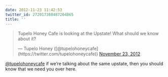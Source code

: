 ```yaml
---
date: 2012-11-23 11:42:53
twitter_id: 272017388487204865
title: ''
---
```


<blockquote class="twitter-tweet"><p lang="en" dir="ltr">Tupelo Honey Cafe is looking at the Upstate!  What should we know about it?</p>&mdash; Tupelo Honey ([@tupelohoneycafe](https://twitter.com/tupelohoneycafe)) <a href="https://twitter.com/tupelohoneycafe/status/272004187330576385?ref_src=twsrc%5Etfw">November 23, 2012</a></blockquote>
<script async src="https://platform.twitter.com/widgets.js" charset="utf-8"></script>

[@tupelohoneycafe](https://twitter.com/tupelohoneycafe) if we’re talking about the same upstate, then you should know that we need you over here.
